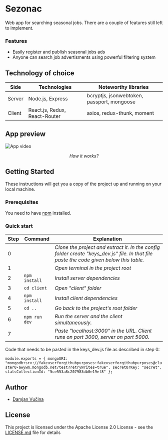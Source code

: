﻿# Sezonac

Web app for searching seasonal jobs. There are a couple of features still left to implement.

### Features

- Easily register and publish seasonal jobs ads
- Anyone can search job advertisments using powerful filtering system

## Technology of choice

| Side   | Technologies                  | Noteworthy libraries                       |
| ------ | ----------------------------- | ------------------------------------------ |
| Server | Node.js, Express              | bcryptjs, jsonwebtoken, passport, mongoose |
| Client | React.js, Redux, React-Router | axios, redux-thunk, moment                 |

## App preview

![App video](https://github.com/damjanvucina/sezonac/blob/master/preview.gif)

<p align="center"><em>How it works?</em></p>

## Getting Started

These instructions will get you a copy of the project up and running on your local machine.

### Prerequisites

You need to have [npm](https://www.npmjs.com/get-npm "Click here to install npm. ") installed.

### Quick start

| Step | Command       | Explanation                                                                                                                             |
| ---- | ------------- | --------------------------------------------------------------------------------------------------------------------------------------- |
| 0    |               | _Clone the project and extract it. In the config folder create "keys_dev.js" file. In that file paste the code given below this table._ |
| 1    |               | _Open terminal in the project root_                                                                                                     |
| 2    | `npm install` | _Install server dependencies_                                                                                                           |
| 3    | `cd client`   | _Open "client" folder_                                                                                                                  |
| 4    | `npm install` | _Install client dependencies_                                                                                                           |
| 5    | `cd ..`       | _Go back to the project's root folder_                                                                                                  |
| 6    | `npm run dev` | _Run the server and the client simultaneously._                                                                                         |
| 7    |               | _Paste "localhost:3000" in the URL. Client runs on port 3000, server on port 5000._                                                     |

Code that needs to be pasted in the keys_dev.js file as described in step 0:

`module.exports = {
  mongoURI:
    "mongodb+srv://fakeuserforgithubpurposes:fakeuserforgithubpurposes@cluster0-awywm.mongodb.net/test?retryWrites=true",
  secretOrKey: "secret",
  statsCollectionId: "5ce553a8c207983db0e19ef8"
};`

## Author

- [Damjan Vučina](https://github.com/damjanvucina)

## License

This project is licensed under the Apache License 2.0 License - see the [LICENSE.md](https://github.com/damjanvucina/bsc-thesis/blob/master/LICENSE) file for details

